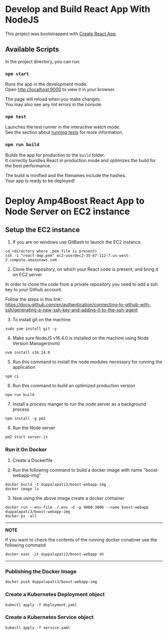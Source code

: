 # Develop and Build React App With NodeJS

This project was bootstrapped with [Create React App](https://github.com/facebook/create-react-app).

## Available Scripts

In the project directory, you can run:

### `npm start`

Runs the app in the development mode.\
Open [http://localhost:9000](http://localhost:9000) to view it in your browser.

The page will reload when you make changes.\
You may also see any lint errors in the console.

### `npm test`

Launches the test runner in the interactive watch mode.\
See the section about [running tests](https://facebook.github.io/create-react-app/docs/running-tests) for more information.

### `npm run build`

Builds the app for production to the `build` folder.\
It correctly bundles React in production mode and optimizes the build for the best performance.

The build is minified and the filenames include the hashes.\
Your app is ready to be deployed!

# Deploy Amp4Boost React App to Node Server on EC2 instance

## Setup the EC2 instance

1. If you are on windows use GitBash to launch the EC2 instance.

```
cd <directory where .pem file is present>
ssh -i "react-amp.pem" ec2-user@ec2-35-87-112-7.us-west-2.compute.amazonaws.com
```

2. Clone the repository, on which your React code is present, and bring it on EC2 server

In order to clone the code from a private repository you need to add a ssh key to your Github account.

Follow the steps in this link:
https://docs.github.com/en/authentication/connecting-to-github-with-ssh/generating-a-new-ssh-key-and-adding-it-to-the-ssh-agent

3. To install git on the machine

```
sudo yum install git -y
```

4. Make sure NodeJS v16.4.0 is installed on the machine using Node Version Manager(nvm)

```
nvm install v16.14.0
```

5. Run this command to install the node modules necessary for running the application

```
npm ci
```

6. Run this command to build an optimized production version

```
npm run build
```

7. Install a process manger to run the node server as a background process

```
npm install -g pm2
```

8. Run the Node server

```
pm2 start server.js
```

### Run it On Docker

1. Create a Dockerfile

2. Run the following command to build a docker image with name "boost-webapp-img"

```
docker build -t duppalapati3/boost-webapp-img .
docker image ls
```

3. Now using the above image create a docker container

```
docker run --env-file ./.env -d -p 9000:3000 --name boost-webapp duppalapati3/boost-webapp-img
docker ps -all
```

---

**NOTE**

If you want to check the contents of the running docker conatiner use the following command

```
docker exec -it duppalapati3/boost-webapp sh
```

---

### Publishing the Docker Image

```
docker push duppalapati3/boost-webapp-img
```

### Create a Kubernetes Deployment object

```
kubectl apply -f deployment.yaml
```

### Create a Kubernetes Service object

```
kubectl apply -f service.yaml
```
